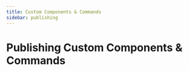 ```yaml
---
title: Custom Components & Commands
sidebar: publishing
---
```


# Publishing Custom Components & Commands
